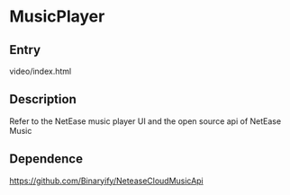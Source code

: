 # MusicPlayer

## Entry
video/index.html

## Description
Refer to the NetEase music player UI and the open source api of NetEase Music

## Dependence
https://github.com/Binaryify/NeteaseCloudMusicApi